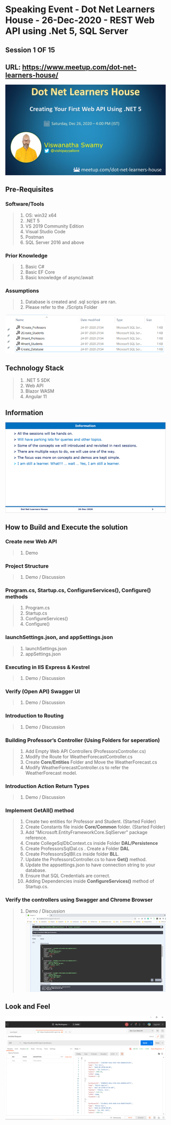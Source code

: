 # Speaking Event - Dot Net Learners House - 26-Dec-2020 - REST Web API using .Net 5, SQL Server

## Session 1 OF 15 
## URL: https://www.meetup.com/dot-net-learners-house/
![Web API using .NET 5 |100x100](./Documentation/Images/ViswanathaSwamy.PNG)

## Pre-Requisites

### Software/Tools
> 1. OS: win32 x64
> 1. .NET 5
> 1. VS 2019 Community Edition
> 1. Visual Studio Code
> 1. Postman
> 1. SQL Server 2016 and above 

### Prior Knowledge
> 1. Basic C#
> 1. Basic EF Core
> 1. Basic knowledge of async/await

### Assumptions
> 1. Database is created and .sql scrips are ran.
> 1. Please refer to the ./Scripts Folder

![SQL Scripts | 100x100](./Documentation/Images/SQLScripts.PNG)

## Technology Stack

> 1. .NET 5 SDK
> 1. Web API
> 1. Blazor WASM
> 1. Angular 11

## Information
![Information | 100x100](./Documentation/Images/Information.PNG)

## How to Build and Execute the solution

### Create new Web API
> 1. Demo

### Project Structure
> 1. Demo / Discussion

### Program.cs, Startup.cs, ConfigureServices(), Configure() methods
> 1. Program.cs
> 1. Startup.cs
> 1. ConfigureServices()
> 1. Configure()

### launchSettings.json, and appSettings.json
> 1. launchSettings.json
> 1. appSettings.json

### Executing in IIS Express & Kestrel
> 1. Demo / Discussion

### Verify (Open API) Swagger UI
> 1. Demo / Discussion

### Introduction to Routing
> 1. Demo / Discussion

### Building Professor’s Controller (Using Folders for seperation)
> 1. Add Empty Web API Controllers (ProfessorsController.cs)
> 1. Modify the Route for WeatherForecastController.cs
> 1. Create **Core/Entities** Folder and Move the WeatherForecast.cs
> 1. Modify WeatherForecastController.cs to refer the WeatherForecast model.

### Introduction Action Return Types
> 1. Demo / Discussion

### Implement GetAll() method
> 1. Create two entities for Professor and Student. (Started Folder)
> 1. Create Constants file inside **Core/Common** folder. (Started Folder)
> 1. Add "Microsoft.EntityFrameworkCore.SqlServer" package reference.
> 1. Create CollegeSqlDbContext.cs inside Folder **DAL/Persistence**
> 1. Create ProfessorsSqlDal.cs . Create a Folder **DAL**
> 1. Create ProfessorsSqlBll.cs inside folder **BLL**.
> 1. Update the ProfessorsController.cs to have **Get()** method.
> 1. Update the appsettings.json to have connection string to your database. 
> 1. Ensure that SQL Credentials are correct.
> 1. Adding Dependencies inside **ConfigureServices()** method of Startup.cs.

### Verify the controllers using Swagger and Chrome Browser
> 1. Demo / Discussion
![Get Using Swagger | 100x100](./Documentation/Images/SwaggerUI.PNG)

## Look and Feel
![Get Using Postman | 100x100](./Documentation/Images/GetUsingPostman.PNG)
